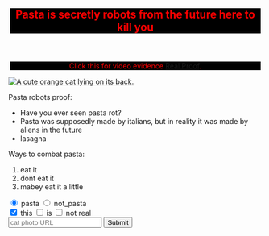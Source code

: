 <link href="https://fonts.googleapis.com/css?family=Lobster" rel="stylesheet" type="text/css">
<style>
    .red-text {
      color: red;
     text-align: center;
    margin: auto;
    width: 99%;
    background-color: black;
    }
</style>
<header>
<h2 class="red-text">Pasta is secretly robots from the future here to kill you</h2> </header>

<main>
  <p class="red-text">Click this for video evidence <a href="https://www.youtube.com/watch?v=LRxaXmXvjnU">Real Proof</a>.</p>
  
<a href="#"><img class="smaller-image thick-green-border" src="https://bit.ly/fcc-relaxing-cat" alt="A cute orange cat lying on its back."></a>
  
  <div class="silver-background">
    <p>Pasta robots proof:</p>
    <ul>
      <li>Have you ever seen pasta rot?</li>
      <li>Pasta was supposedly made by italians, but in reality it was made by aliens in the future</li>
      <li>lasagna</li>
    </ul>
    <p>Ways to combat pasta:</p>
    <ol>
      <li>eat it</li>
      <li>dont eat it</li>
      <li>mabey eat it a little</li>
    </ol>
  </div>
  
  <form action="/submit-cat-photo" id="cat-photo-form">
    <label><input type="radio" name="indoor-outdoor" checked> pasta</label>
    <label><input type="radio" name="indoor-outdoor"> not_pasta</label><br>
    <label><input type="checkbox" name="personality" checked> this</label>
    <label><input type="checkbox" name="personality"> is</label>
    <label><input type="checkbox" name="personality"> not real</label><br>
    <input type="text" placeholder="cat photo URL" required>
    <button type="submit">Submit</button>
  </form>
</main>
